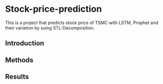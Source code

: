 # Stock-price-prediction

This is a project that predicts stock price of TSMC with LSTM, Prophet and their variation by suing STL-Decomposition.

## Introduction


## Methods


## Results
